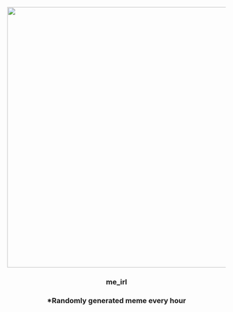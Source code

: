 <p align="center">
        <img src="https://i.imgur.com/85EGEx9.jpg" width="600" height="600">
        </p>
        <h3 align="center">me_irl</h3>
        <h3 align="center">*Randomly generated meme every hour</h3>
    